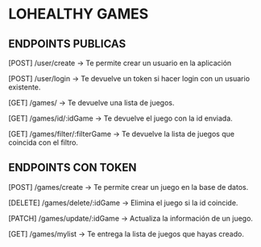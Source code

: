 # LOHEALTHY GAMES

## ENDPOINTS PUBLICAS

[POST] /user/create -> Te permite crear un usuario en la aplicación

[POST] /user/login -> Te devuelve un token si hacer login con un usuario existente.

[GET] /games/ -> Te devuelve una lista de juegos.

[GET] /games/id/:idGame -> Te devuelve el juego con la id enviada.

[GET] /games/filter/:filterGame -> Te devuelve la lista de juegos que coincida con el filtro.

## ENDPOINTS CON TOKEN

[POST] /games/create -> Te permite crear un juego en la base de datos.

[DELETE] /games/delete/:idGame -> Elimina el juego si la id coincide.

[PATCH] /games/update/:idGame -> Actualiza la información de un juego.

[GET] /games/mylist -> Te entrega la lista de juegos que hayas creado.
